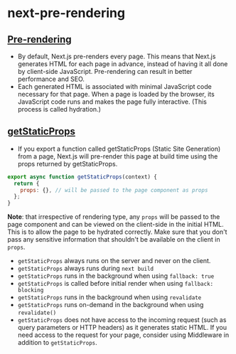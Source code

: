 # next-pre-rendering

## [Pre-rendering](https://nextjs.org/docs/basic-features/pages)

- By default, Next.js pre-renders every page. This means that Next.js generates HTML for each page in advance, instead of having it all done by client-side JavaScript. Pre-rendering can result in better performance and SEO.
- Each generated HTML is associated with minimal JavaScript code necessary for that page. When a page is loaded by the browser, its JavaScript code runs and makes the page fully interactive. (This process is called hydration.)

## [getStaticProps](https://nextjs.org/docs/basic-features/data-fetching/get-static-props)

- If you export a function called getStaticProps (Static Site Generation) from a page, Next.js will pre-render this page at build time using the props returned by getStaticProps.

```jsx
export async function getStaticProps(context) {
  return {
    props: {}, // will be passed to the page component as props
  };
}
```
<b>Note</b>: that irrespective of rendering type, any `props` will be passed to the page component and can be viewed on the client-side in the initial HTML. This is to allow the page to be hydrated correctly. Make sure that you don't pass any sensitive information that shouldn't be available on the client in `props`.

- `getStaticProps` always runs on the server and never on the client.
- `getStaticProps` always runs during `next build`
- `getStaticProps` runs in the background when using `fallback: true`
- `getStaticProps` is called before initial render when using `fallback: blocking`
- `getStaticProps` runs in the background when using `revalidate`
- `getStaticProps` runs on-demand in the background when using `revalidate()`
- `getStaticProps` does not have access to the incoming request (such as query parameters or HTTP headers) as it generates static HTML. If you need access to the request for your page, consider using Middleware in addition to `getStaticProps`.

